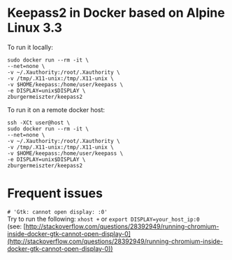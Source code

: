 # Keepass2 in Docker based on Alpine Linux 3.3 #

To run it locally:  
```
sudo docker run --rm -it \
--net=none \
-v ~/.Xauthority:/root/.Xauthority \
-v /tmp/.X11-unix:/tmp/.X11-unix \
-v $HOME/keepass:/home/user/keepass \
-e DISPLAY=unix$DISPLAY \
zburgermeiszter/keepass2
```

To run it on a remote docker host:  
```
ssh -XCt user@host \
sudo docker run --rm -it \
--net=none \
-v ~/.Xauthority:/root/.Xauthority \
-v /tmp/.X11-unix:/tmp/.X11-unix \
-v $HOME/keepass:/home/user/keepass \
-e DISPLAY=unix$DISPLAY \
zburgermeiszter/keepass2
```

# Frequent issues #
`# 'Gtk: cannot open display: :0'`  
Try to run the following: `xhost +` or `export DISPLAY=your_host_ip:0`  
(see: [http://stackoverflow.com/questions/28392949/running-chromium-inside-docker-gtk-cannot-open-display-0](http://stackoverflow.com/questions/28392949/running-chromium-inside-docker-gtk-cannot-open-display-0))

